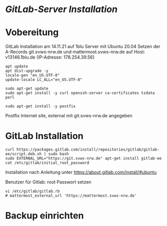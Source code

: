 ***GitLab-Server Installation***
=========================================================
# Vobereitung

GitLab Installation am 14.11.21 auf 1blu Server mit Ubuntu 20.04
Setzen der A-Records git.svws-nrw.de und mattermost.svws-nrw.de auf Host: v13146.1blu.de (IP-Adresse: 178.254.39.56)

```
apt update
apt dist-upgrade -y
locale-gen "en_US.UTF-8"
update-locale LC_ALL="en_US.UTF-8"

sudo apt-get update
sudo apt-get install -y curl openssh-server ca-certificates tzdata perl

sudo apt-get install -y postfix
```
Postfix Internet site, external mit git.svws-nrw.de angegeben

# GitLab Installation

```
curl https://packages.gitlab.com/install/repositories/gitlab/gitlab-ee/script.deb.sh | sudo bash
sudo EXTERNAL_URL="https://git.svws-nrw.de" apt-get install gitlab-ee
cat /etc/gitlab/initial_root_password
```

Installation nach Anleitung unter https://about.gitlab.com/install/#ubuntu


Benutzer für Gitlab: root
Passwort setzen

```
vi /etc/gitlab/gitlab.rb
# mattermost_external_url 'https://mattermost.svws-nrw.de'
```

# Backup einrichten